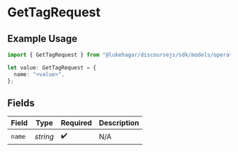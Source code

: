 # GetTagRequest

## Example Usage

```typescript
import { GetTagRequest } from "@lukehagar/discoursejs/sdk/models/operations";

let value: GetTagRequest = {
  name: "<value>",
};
```

## Fields

| Field              | Type               | Required           | Description        |
| ------------------ | ------------------ | ------------------ | ------------------ |
| `name`             | *string*           | :heavy_check_mark: | N/A                |